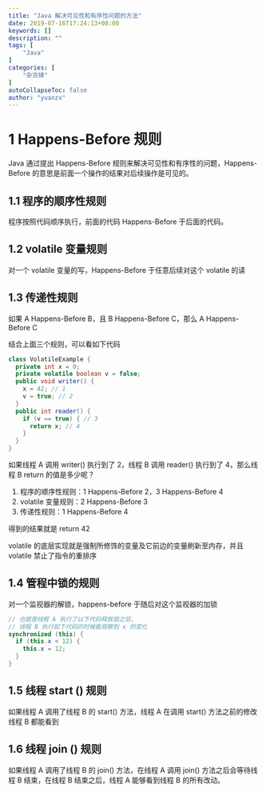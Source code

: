 ```yaml
---
title: "Java 解决可见性和有序性问题的方法"
date: 2019-07-16T17:24:13+08:00
keywords: []
description: ""
tags: [
    "Java"
]
categories: [
    "杂货铺"
]
autoCollapseToc: false
author: "yuanzx"
---
```


# 1 Happens-Before 规则

Java 通过提出 Happens-Before 规则来解决可见性和有序性的问题，Happens-Before 的意思是前面一个操作的结果对后续操作是可见的。

## 1.1 程序的顺序性规则

程序按照代码顺序执行，前面的代码 Happens-Before 于后面的代码。

## 1.2 volatile 变量规则

对一个 volatile 变量的写，Happens-Before 于任意后续对这个 volatile 的读

## 1.3 传递性规则

如果 A Happens-Before B，且 B Happens-Before C，那么 A Happens-Before C

结合上面三个规则，可以看如下代码

```java
class VolatileExample {
  private int x = 0;
  private volatile boolean v = false;
  public void writer() {
    x = 42; // 1
    v = true; // 2
  }
  public int reader() {
    if (v == true) { // 3
      return x; // 4
    }
  }
}
```

如果线程 A 调用 writer() 执行到了 2，线程 B 调用 reader() 执行到了 4，那么线程 B return 的值是多少呢？

1. 程序的顺序性规则：1 Happens-Before 2，3 Happens-Before 4
2. volatile 变量规则：2 Happens-Before 3
3. 传递性规则：1 Happens-Before 4

得到的结果就是 return 42

volatile 的底层实现就是强制所修饰的变量及它前边的变量刷新至内存，并且 volatile 禁止了指令的重排序

## 1.4 管程中锁的规则

对一个监视器的解锁，happens-before 于随后对这个监视器的加锁

```java
// 也就是线程 A 执行了以下代码释放锁之后，
// 线程 B 执行如下代码的时候能观察到 x 的变化
synchronized (this) {
  if (this.x < 12) {
    this.x = 12; 
  }  
}
```

## 1.5 线程 start () 规则

如果线程 A 调用了线程 B 的 start() 方法，线程 A 在调用 start() 方法之前的修改线程 B 都能看到

## 1.6 线程 join () 规则

如果线程 A 调用了线程 B 的 join() 方法，在线程 A 调用 join() 方法之后会等待线程 B 结束，在线程 B 结束之后，线程 A 能够看到线程 B 的所有改动。
